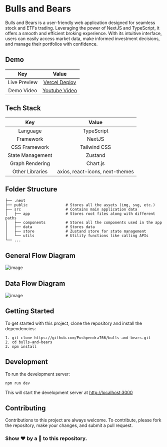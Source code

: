 # Bulls and Bears
Bulls and Bears is a user-friendly web application designed for seamless stock and ETFs trading. Leveraging the power of NextJS and TypeScript, it offers a smooth and efficient broking experience. With its intuitive interface, users can easily access market data, make informed investment decisions, and manage their portfolios with confidence.  

## Demo

| Key | Value    | 
| :---:   | :---: | 
| Live Preview | [Vercel Deploy](https://bulls-and-bears.vercel.app/) | 
| Demo Video  | [Youtube Video](https://youtu.be/NhcRsO8JuUI) | 

## Tech Stack

| Key | Value    | 
| :---:   | :---: | 
| Language | TypeScript   | 
| Framework  | NextJS  | 
| CSS Framework | Tailwind CSS   | 
| State Management | Zustand   | 
| Graph Rendering  | Chart.js  | 
| Other Libraries | axios, react-icons, next-themes  | 

## Folder Structure

    ├── .next
    ├── public                 # Stores all the assets (img, svg, etc.)
    ├── src                    # Contains main application data
    │   ├── app                # Stores root files along with different paths
    │   ├── components         # Stores all the components used in the app
    │   ├── data               # Stores data
    │   ├── store              # Zustand store for state management
    │   └── utils              # Utility functions like calling APIs
    └── ...

## General Flow Diagram

![image](https://github.com/Pushpendra766/bulls-and-bears/assets/56391001/b616d818-0e25-4300-8cf7-a8d5e85e2239)

## Data Flow Diagram

![image](https://github.com/Pushpendra766/bulls-and-bears/assets/56391001/481cc74d-81bc-4fcf-a05d-ff6c4cf36d77)

## Getting Started 

To get started with this project, clone the repository and install the dependencies:
```
1. git clone https://github.com/Pushpendra766/bulls-and-bears.git
2. cd bulls-and-bears
3. npm install
```
## Development

To run the development server:

 `npm run dev`

This will start the development server at [http://localhost:3000](http://localhost:3000)

## Contributing

Contributions to this project are always welcome. To contribute, please fork the repository, make your changes, and submit a pull request.

### Show ❤️ by a 🌟 to this repository.
